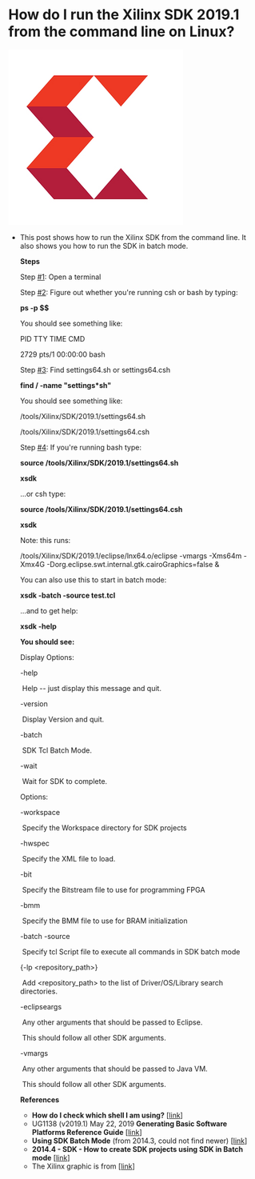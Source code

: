 # How do I run the Xilinx SDK 2019.1 from the command line on Linux?

![xilinx_logo_1](xilinx_logo_1.png)

- This post shows how to run the Xilinx SDK from the command line. It also shows you how to run the SDK in batch mode.

  **Steps**

  Step [#1](https://www.centennialsoftwaresolutions.com/blog/hashtags/1): Open a terminal

  Step [#2](https://www.centennialsoftwaresolutions.com/blog/hashtags/2): Figure out whether you're running csh or bash by typing:

  **ps -p $$**

  You should see something like:

     PID TTY          TIME CMD

    2729 pts/1    00:00:00 bash

  Step [#3](https://www.centennialsoftwaresolutions.com/blog/hashtags/3): Find settings64.sh or settings64.csh

  **find / -name "settings\*sh"**

  You should see something like:

  /tools/Xilinx/SDK/2019.1/settings64.sh

  /tools/Xilinx/SDK/2019.1/settings64.csh

  Step [#4](https://www.centennialsoftwaresolutions.com/blog/hashtags/4): If you're running bash type:

  **source /tools/Xilinx/SDK/2019.1/settings64.sh**

  **xsdk**

  ...or csh type:

  **source /tools/Xilinx/SDK/2019.1/settings64.csh**

  **xsdk**

  Note: this runs:

  /tools/Xilinx/SDK/2019.1/eclipse/lnx64.o/eclipse -vmargs -Xms64m -Xmx4G -Dorg.eclipse.swt.internal.gtk.cairoGraphics=false &

  You can also use this to start in batch mode:

   **xsdk -batch -source test.tcl**

  ...and to get help:

  **xsdk -help** 

  **You should see:**

  Display Options:

    -help

  ​	Help -- just display this message and quit.

    -version

  ​	Display Version and quit.

    -batch

  ​	SDK Tcl Batch Mode.

    -wait

  ​	Wait for SDK to complete.

  Options:

    -workspace <Workspace location>

  ​	Specify the Workspace directory for SDK projects

    -hwspec <hardware specification file>

  ​	Specify the XML file to load.

    -bit <bitstream file>

  ​	Specify the Bitstream file to use for programming FPGA

    -bmm <bmm file>

  ​	Specify the BMM file to use for BRAM initialization

    -batch -source <tcl script file>

  ​	Specify tcl Script file to execute all commands in SDK batch mode

    {-lp <repository_path>}

  ​	Add <repository_path> to the list of Driver/OS/Library search directories.

    -eclipseargs <eclipse arguments>

  ​	Any other arguments that should be passed to Eclipse.

  ​	This should follow all other SDK arguments.

    -vmargs <java vm arguments>

  ​	Any other arguments that should be passed to Java VM.

  ​	This should follow all other SDK arguments.

  **References**

  - **How do I check which shell I am using?** [[link](https://askubuntu.com/questions/590899/how-do-i-check-which-shell-i-am-using)]
  - UG1138 (v2019.1) May 22, 2019 **Generating Basic Software Platforms Reference Guide** [[link](https://www.xilinx.com/support/documentation/sw_manuals/xilinx2019_1/ug1138-generating-basic-software-platforms.pdf)]
  - **Using SDK Batch Mode** (from 2014.3, could not find newer) [[link](https://www.xilinx.com/support/documentation/sw_manuals/xilinx2014_3/SDK_Doc/concepts/sdk_c_batch_mode.htm)]
  - **2014.4 - SDK - How to create SDK projects using SDK in Batch mode** [[link](https://www.xilinx.com/support/answers/63384.html)]
  - The Xilinx graphic is from [[link](http://pbs.twimg.com/profile_images/535545777020338176/pEWdIYq__400x400.png)] 

   